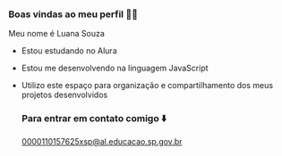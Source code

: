 ### Boas vindas ao meu perfil 💚🤍

Meu nome é Luana Souza

- Estou estudando no Alura
- Estou me desenvolvendo na linguagem JavaScript
- Utilizo este espaço para organização e compartilhamento dos meus projetos desenvolvidos

  ### Para entrar em contato comigo ⬇️

  0000110157625xsp@al.educacao.sp.gov.br


